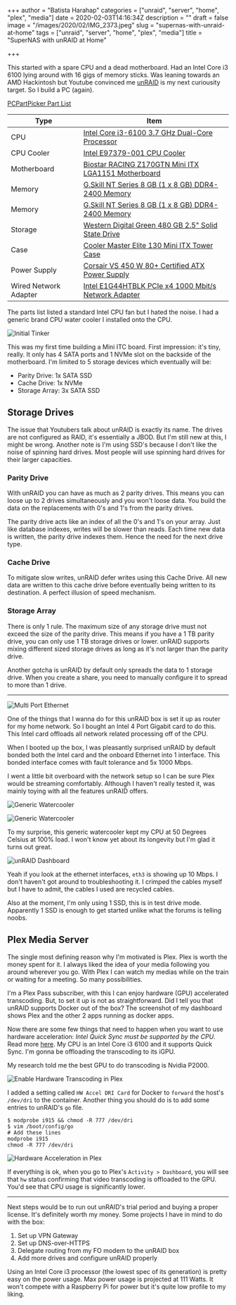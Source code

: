 +++
author = "Batista Harahap"
categories = ["unraid", "server", "home", "plex", "media"]
date = 2020-02-03T14:16:34Z
description = ""
draft = false
image = "/images/2020/02/IMG_2373.jpeg"
slug = "supernas-with-unraid-at-home"
tags = ["unraid", "server", "home", "plex", "media"]
title = "SuperNAS with unRAID at Home"

+++


This started with a spare CPU and a dead motherboard. Had an Intel Core i3 6100 lying around with 16 gigs of memory sticks. Was leaning towards an AMD Hackintosh but Youtube convinced me [unRAID](https://unraid.net) is my next curiousity target. So I build a PC (again).

<a href="https://pcpartpicker.com/list/rfcJmg">PCPartPicker Part List</a>
<table class="pcpp-part-list">
  <thead>
    <tr>
      <th>Type</th>
      <th>Item</th>
    </tr>
  </thead>
  <tbody>
    <tr>
      <td class="pcpp-part-list-type">CPU</td>
      <td class="pcpp-part-list-item"><a href="https://pcpartpicker.com/product/hV7CmG/intel-cpu-bx80662i36100">Intel Core i3-6100 3.7 GHz Dual-Core Processor</a></td>
    </tr>
    <tr>
      <td class="pcpp-part-list-type">CPU Cooler</td>
      <td class="pcpp-part-list-item"><a href="https://pcpartpicker.com/product/xm22FT/intel-e97379-001-cpu-cooler-e97379-001">Intel E97379-001 CPU Cooler</a></td>
    </tr>
    <tr>
      <td class="pcpp-part-list-type">Motherboard</td>
      <td class="pcpp-part-list-item"><a href="https://pcpartpicker.com/product/wqWrxr/biostar-racing-z170gtn-mini-itx-lga1151-motherboard-racing-z170gtn">Biostar RACING Z170GTN Mini ITX LGA1151 Motherboard</a></td>
    </tr>
    <tr>
      <td class="pcpp-part-list-type">Memory</td>
      <td class="pcpp-part-list-item"><a href="https://pcpartpicker.com/product/mykwrH/gskill-memory-f42400c15s8gnt">G.Skill NT Series 8 GB (1 x 8 GB) DDR4-2400 Memory</a></td>
    </tr>
    <tr>
      <td class="pcpp-part-list-type">Memory</td>
      <td class="pcpp-part-list-item"><a href="https://pcpartpicker.com/product/mykwrH/gskill-memory-f42400c15s8gnt">G.Skill NT Series 8 GB (1 x 8 GB) DDR4-2400 Memory</a></td>
    </tr>
    <tr>
      <td class="pcpp-part-list-type">Storage</td>
      <td class="pcpp-part-list-item"><a href="https://pcpartpicker.com/product/vBkj4D/western-digital-green-480-gb-25-solid-state-drive-wds480g2g0a">Western Digital Green 480 GB 2.5" Solid State Drive</a></td>
    </tr>
    <tr>
      <td class="pcpp-part-list-type">Case</td>
      <td class="pcpp-part-list-item"><a href="https://pcpartpicker.com/product/6wR48d/cooler-master-case-rc130kkn1">Cooler Master Elite 130 Mini ITX Tower Case</a></td>
    </tr>
    <tr>
      <td class="pcpp-part-list-type">Power Supply</td>
      <td class="pcpp-part-list-item"><a href="https://pcpartpicker.com/product/6rc48d/corsair-vs-450w-80-certified-atx-power-supply-cp-9020170-na">Corsair VS 450 W 80+ Certified ATX Power Supply</a></td>
    </tr>
    <tr>
      <td class="pcpp-part-list-type">Wired Network Adapter</td>
      <td class="pcpp-part-list-item"><a href="https://pcpartpicker.com/product/4sdqqs/intel-wired-network-card-e1g44htblk">Intel E1G44HTBLK PCIe x4 1000 Mbit/s Network Adapter</a></td>
    </tr>
  </tbody>
</table>

The parts list listed a standard Intel CPU fan but I hated the noise. I had a generic brand CPU water cooler I installed onto the CPU.

![Initial Tinker](/content/images/2020/02/IMG_2361.jpg)

This was my first time building a Mini ITC board. First impression: it's tiny, really. It only has 4 SATA ports and 1 NVMe slot on the backside of the motherboard. I'm limited to 5 storage devices which eventually will be:

* Parity Drive: 1x SATA SSD
* Cache Drive: 1x NVMe
* Storage Array: 3x SATA SSD

## Storage Drives

The issue that Youtubers talk about unRAID is exactly its name. The drives are not configured as RAID, it's essentially a JBOD. But I'm still new at this, I might be wrong. Another note is I'm using SSD's because I don't like the noise of spinning hard drives. Most people will use spinning hard drives for their larger capacities.

### Parity Drive

With unRAID you can have as much as 2 parity drives. This means you can loose up to 2 drives simultaneously and you won't loose data. You build the data on the replacements with 0's and 1's from the parity drives. 

The parity drive acts like an index of all the 0's and 1's on your array. Just like database indexes, writes will be slower than reads. Each time new data is written, the parity drive indexes them. Hence the need for the next drive type.

### Cache Drive

To mitigate slow writes, unRAID defer writes using this Cache Drive. All new data are written to this cache drive before eventually being written to its destination. A perfect illusion of speed mechanism.

### Storage Array

There is only 1 rule. The maximum size of any storage drive must not exceed the size of the parity drive. This means if you have a 1 TB parity drive, you can only use 1 TB storage drives or lower. unRAID supports mixing different sized storage drives as long as it's not larger than the parity drive.

Another gotcha is unRAID by default only spreads the data to 1 storage drive. When you create a share, you need to manually configure it to spread to more than 1 drive.

---

![Multi Port Ethernet](/content/images/2020/02/IMG_2365.jpg)

One of the things that I wanna do for this unRAID box is set it up as router for my home network. So I bought an Intel 4 Port Gigabit card to do this. This Intel card offloads all network related processing off of the CPU.

When I booted up the box, I was pleasantly surprised unRAID by default bonded both the Intel card and the onboard Ethernet into 1 interface. This bonded interface comes with fault tolerance and 5x 1000 Mbps.

I went a little bit overboard with the network setup so I can be sure Plex would be streaming comfortably. Although I haven't really tested it, was mainly toying with all the features unRAID offers.

![Generic Watercooler](/content/images/2020/02/IMG_2369.jpg)

![Generic Watercooler](/content/images/2020/02/IMG_2368.jpg)

To my surprise, this generic watercooler kept my CPU at 50 Degrees Celsius at 100% load. I won't know yet about its longevity but I'm glad it turns out great.

![unRAID Dashboard](/content/images/2020/02/unraid-dashboard.png)

Yeah if you look at the ethernet interfaces, `eth3` is showing up 10 Mbps. I don't haven't got around to troubleshooting it. I crimped the cables myself but I have to admit, the cables I used are recycled cables.

Also at the moment, I'm only using 1 SSD, this is in test drive mode. Apparently 1 SSD is enough to get started unlike what the forums is telling noobs.

## Plex Media Server

The single most defining reason why I'm motivated is Plex. Plex is worth the money spent for it. I always liked the idea of your media following you around wherever you go. With Plex I can watch my medias while on the train or waiting for a meeting. So many possibilities.

I'm a Plex Pass subscriber, with this I can enjoy hardware (GPU) accelerated transcoding. But, to set it up is not as straightforward. Did I tell you that unRAID supports Docker out of the box? The screenshot of my dashboard shows Plex and the other 2 apps running as docker apps.

Now there are some few things that need to happen when you want to use hardware acceleration: _Intel Quick Sync must be supported by the CPU_. Read more [here](https://en.wikipedia.org/wiki/Intel_Quick_Sync_Video). My CPU is an Intel Core i3 6100 and it supports Quick Sync. I'm gonna be offloading the transcoding to its iGPU.

My research told me the best GPU to do transcoding is Nvidia P2000.

![Enable Hardware Transcoding in Plex](/content/images/2020/02/plexpass-settings-docker.png)

I added a setting called `HW Accel DRI Card` for Docker to `forward` the host's `/dev/dri` to the container. Another thing you should do is to add some entries to unRAID's `go` file.

```shell
$ modprobe i915 && chmod -R 777 /dev/dri
$ vim /boot/config/go
# Add these lines
modprobe i915
chmod -R 777 /dev/dri
```

![Hardware Acceleration in Plex](/content/images/2020/02/Screen-Shot-2020-02-04-at-04.07.37.png)

If everything is ok, when you go to Plex's `Activity > Dashboard`, you will see that `hw` status confirming that video transcoding is offloaded to the GPU. You'd see that CPU usage is significantly lower.

---

Next steps would be to run out unRAID's trial period and buying a proper license. It's definitely worth my money. Some projects I have in mind to do with the box:

1. Set up VPN Gateway
2. Set up DNS-over-HTTPS
3. Delegate routing from my FO modem to the unRAID box
4. Add more drives and configure unRAID properly

Using an Intel Core i3 processor (the lowest spec of its generation) is pretty easy on the power usage. Max power usage is projected at 111 Watts. It won't compete with a Raspberry Pi for power but it's quite low profile to my liking.
